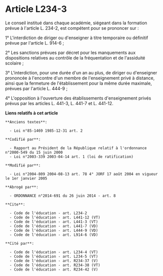 # Article L234-3

Le conseil institué dans chaque académie, siégeant dans la formation prévue à l'article L. 234-2, est compétent pour se
prononcer sur : 

1° L'interdiction de diriger ou d'enseigner à titre temporaire ou définitif prévue par l'article L. 914-6 ; 

2° Les sanctions prévues par décret pour les manquements aux dispositions relatives au contrôle de la fréquentation et de
l'assiduité scolaire ; 

3° L'interdiction, pour une durée d'un an au plus, de diriger ou d'enseigner prononcée à l'encontre d'un membre de
l'enseignement privé à distance, ainsi que la fermeture de l'établissement pour la même durée maximale, prévues par l'article
L. 444-9 ; 

4° L'opposition à l'ouverture des établissements d'enseignement privés prévus par les articles L. 441-3, L. 441-7 et L.
441-12.

**Liens relatifs à cet article**

	**Anciens textes**:

	  - Loi n°85-1469 1985-12-31 art. 2

	**Codifié par**:

	  - Rapport au Président de la République relatif à l'ordonnance n°2000-549 du 15 juin 2000
	  - Loi n°2003-339 2003-04-14 art. 1 (loi de ratification)

	**Modifié par**:

	  - Loi n°2004-809 2004-08-13 art. 78 4° JORF 17 août 2004 en vigueur le 1er janvier 2005

	**Abrogé par**:

	  - ORDONNANCE n°2014-691 du 26 juin 2014 - art. 8

	**Cite**:

	  - Code de l'éducation - art. L234-2
	  - Code de l'éducation - art. L441-12 (VT)
	  - Code de l'éducation - art. L441-3 (VT)
	  - Code de l'éducation - art. L441-7 (VD)
	  - Code de l'éducation - art. L444-9 (VD)
	  - Code de l'éducation - art. L914-6 (VD)

	**Cité par**:

	  - Code de l'éducation - art. L234-4 (VT)
	  - Code de l'éducation - art. L234-5 (VT)
	  - Code de l'éducation - art. R234-37 (V)
	  - Code de l'éducation - art. R234-38 (VT)
	  - Code de l'éducation - art. R234-42 (V)
